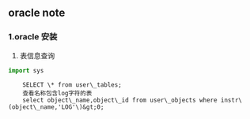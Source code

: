 ## oracle note

### 1.oracle 安装

1. 表信息查询
```python
import sys
```


        SELECT \* from user\_tables;  
        查看名称包含log字符的表  
        select object\_name,object\_id from user\_objects where instr\(object\_name,'LOG'\)&gt;0;



